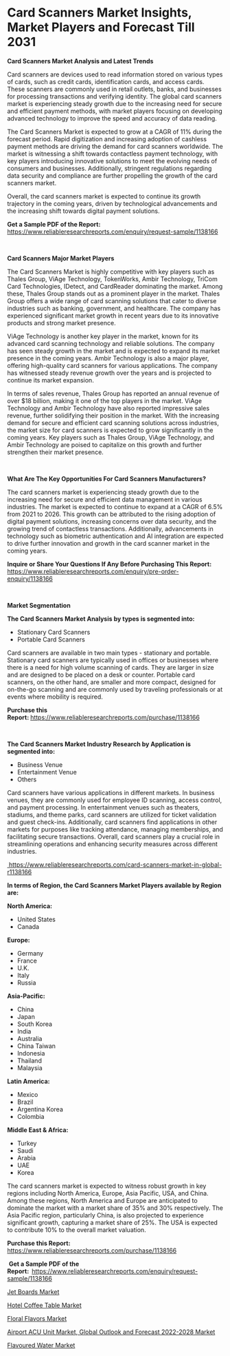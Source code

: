 <p><h1>Card Scanners Market Insights, Market Players and Forecast Till 2031</h1></p><p><strong>Card Scanners Market Analysis and Latest Trends</strong></p>
<p><p>Card scanners are devices used to read information stored on various types of cards, such as credit cards, identification cards, and access cards. These scanners are commonly used in retail outlets, banks, and businesses for processing transactions and verifying identity. The global card scanners market is experiencing steady growth due to the increasing need for secure and efficient payment methods, with market players focusing on developing advanced technology to improve the speed and accuracy of data reading.</p><p>The Card Scanners Market is expected to grow at a CAGR of 11% during the forecast period. Rapid digitization and increasing adoption of cashless payment methods are driving the demand for card scanners worldwide. The market is witnessing a shift towards contactless payment technology, with key players introducing innovative solutions to meet the evolving needs of consumers and businesses. Additionally, stringent regulations regarding data security and compliance are further propelling the growth of the card scanners market.</p><p>Overall, the card scanners market is expected to continue its growth trajectory in the coming years, driven by technological advancements and the increasing shift towards digital payment solutions.</p></p>
<p><strong>Get a Sample PDF of the Report:&nbsp;</strong> <a href="https://www.reliableresearchreports.com/enquiry/request-sample/1138166">https://www.reliableresearchreports.com/enquiry/request-sample/1138166</a></p>
<p>&nbsp;</p>
<p><strong>Card Scanners Major Market Players</strong></p>
<p><p>The Card Scanners Market is highly competitive with key players such as Thales Group, ViAge Technology, TokenWorks, Ambir Technology, TriCom Card Technologies, IDetect, and CardReader dominating the market. Among these, Thales Group stands out as a prominent player in the market. Thales Group offers a wide range of card scanning solutions that cater to diverse industries such as banking, government, and healthcare. The company has experienced significant market growth in recent years due to its innovative products and strong market presence.</p><p>ViAge Technology is another key player in the market, known for its advanced card scanning technology and reliable solutions. The company has seen steady growth in the market and is expected to expand its market presence in the coming years. Ambir Technology is also a major player, offering high-quality card scanners for various applications. The company has witnessed steady revenue growth over the years and is projected to continue its market expansion.</p><p>In terms of sales revenue, Thales Group has reported an annual revenue of over $18 billion, making it one of the top players in the market. ViAge Technology and Ambir Technology have also reported impressive sales revenue, further solidifying their position in the market. With the increasing demand for secure and efficient card scanning solutions across industries, the market size for card scanners is expected to grow significantly in the coming years. Key players such as Thales Group, ViAge Technology, and Ambir Technology are poised to capitalize on this growth and further strengthen their market presence.</p></p>
<p>&nbsp;</p>
<p><strong>What Are The Key Opportunities For Card Scanners Manufacturers?</strong></p>
<p><p>The card scanners market is experiencing steady growth due to the increasing need for secure and efficient data management in various industries. The market is expected to continue to expand at a CAGR of 6.5% from 2021 to 2026. This growth can be attributed to the rising adoption of digital payment solutions, increasing concerns over data security, and the growing trend of contactless transactions. Additionally, advancements in technology such as biometric authentication and AI integration are expected to drive further innovation and growth in the card scanner market in the coming years.</p></p>
<p><strong>Inquire or Share Your Questions If Any Before Purchasing This Report:</strong> <a href="https://www.reliableresearchreports.com/enquiry/pre-order-enquiry/1138166">https://www.reliableresearchreports.com/enquiry/pre-order-enquiry/1138166</a></p>
<p>&nbsp;</p>
<p><strong>Market Segmentation</strong></p>
<p><strong>The Card Scanners Market Analysis by types is segmented into:</strong></p>
<p><ul><li>Stationary Card Scanners</li><li>Portable Card Scanners</li></ul></p>
<p><p>Card scanners are available in two main types - stationary and portable. Stationary card scanners are typically used in offices or businesses where there is a need for high volume scanning of cards. They are larger in size and are designed to be placed on a desk or counter. Portable card scanners, on the other hand, are smaller and more compact, designed for on-the-go scanning and are commonly used by traveling professionals or at events where mobility is required.</p></p>
<p><strong>Purchase this Report:&nbsp;</strong><a href="https://www.reliableresearchreports.com/purchase/1138166">https://www.reliableresearchreports.com/purchase/1138166</a></p>
<p>&nbsp;</p>
<p><strong>The Card Scanners Market Industry Research by Application is segmented into:</strong></p>
<p><ul><li>Business Venue</li><li>Entertainment Venue</li><li>Others</li></ul></p>
<p><p>Card scanners have various applications in different markets. In business venues, they are commonly used for employee ID scanning, access control, and payment processing. In entertainment venues such as theaters, stadiums, and theme parks, card scanners are utilized for ticket validation and guest check-ins. Additionally, card scanners find applications in other markets for purposes like tracking attendance, managing memberships, and facilitating secure transactions. Overall, card scanners play a crucial role in streamlining operations and enhancing security measures across different industries.</p></p>
<p><a href="https://www.reliableresearchreports.com/card-scanners-market-in-global-r1138166">&nbsp;https://www.reliableresearchreports.com/card-scanners-market-in-global-r1138166</a></p>
<p><strong>In terms of Region, the Card Scanners Market Players available by Region are:</strong></p>
<p>
    <p> <strong> North America: </strong>
        <ul>
            <li>United States</li>
            <li>Canada</li>
        </ul>
        </p> 
    <p> <strong> Europe: </strong>
        <ul>
            <li>Germany</li>
            <li>France</li>
            <li>U.K.</li>
            <li>Italy</li>
            <li>Russia</li>
        </ul>
        </p> 
    <p> <strong> Asia-Pacific: </strong>
        <ul>
            <li>China</li>
            <li>Japan</li>
            <li>South Korea</li>
            <li>India</li>
            <li>Australia</li>
            <li>China Taiwan</li>
            <li>Indonesia</li>
            <li>Thailand</li>
            <li>Malaysia</li>
        </ul>
        </p> 
    <p> <strong> Latin America: </strong>
        <ul>
            <li>Mexico</li>
            <li>Brazil</li>
            <li>Argentina Korea</li>
            <li>Colombia</li>
        </ul>
        </p> 
    <p> <strong> Middle East & Africa: </strong>
        <ul>
            <li>Turkey</li>
            <li>Saudi</li>
            <li>Arabia</li>
            <li>UAE</li>
            <li>Korea</li>
        </ul>
    </p>
    </p>
<p><p>The card scanners market is expected to witness robust growth in key regions including North America, Europe, Asia Pacific, USA, and China. Among these regions, North America and Europe are anticipated to dominate the market with a market share of 35% and 30% respectively. The Asia Pacific region, particularly China, is also projected to experience significant growth, capturing a market share of 25%. The USA is expected to contribute 10% to the overall market valuation.</p></p>
<p><strong>Purchase this Report: </strong><a href="https://www.reliableresearchreports.com/purchase/1138166">https://www.reliableresearchreports.com/purchase/1138166</a></p>
<p>&nbsp;<strong>Get a Sample PDF of the Report:&nbsp;&nbsp;</strong><a href="https://www.reliableresearchreports.com/enquiry/request-sample/1138166">https://www.reliableresearchreports.com/enquiry/request-sample/1138166</a></p>
<p><strong></strong></p>
<p><p><a href="https://medium.com/@yasminlynch2023/jet-boards-market-share-market-analysis-growth-trends-forecasts-for-period-from-2024-2031-544d83ef2a5a">Jet Boards Market</a></p><p><a href="https://medium.com/@sartikariska52/hotel-coffee-table-market-size-share-trends-analysis-report-by-product-wooden-table-metal-9053ee293a35">Hotel Coffee Table Market</a></p><p><a href="https://github.com/nafiafirdania/Market-Research-Report-List-1/blob/main/floral-flavors-market.md">Floral Flavors Market</a></p><p><a href="https://www.linkedin.com/pulse/airport-acu-unit-market-global-outlook-forecast-2022-2028-nlcze">Airport ACU Unit Market, Global Outlook and Forecast 2022-2028 Market</a></p><p><a href="https://github.com/kulaberyasin52/Market-Research-Report-List-1/blob/main/flavoured-water-market.md">Flavoured Water Market</a></p></p>